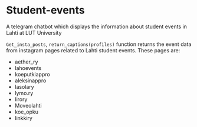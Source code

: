 # Student-events
A telegram chatbot which displays the information about student events in Lahti at LUT University

`Get_insta_posts`, `return_captions(profiles)` function returns the event data from instagram pages related to Lahti student events. These pages are: 
- aether_ry
- lahoevents
- koeputkiappro
- aleksinappro
- lasolary
- lymo.ry
- lirory
- Moveolahti
- koe_opku
- linkkiry
